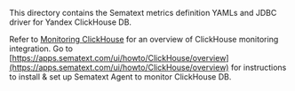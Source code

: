 This directory contains the Sematext metrics definition YAMLs and JDBC driver for Yandex ClickHouse DB.

Refer to [Monitoring ClickHouse](https://sematext.com/docs/integration/clickhouse/) for an overview of 
ClickHouse monitoring integration. Go to [https://apps.sematext.com/ui/howto/ClickHouse/overview](https://apps.sematext.com/ui/howto/ClickHouse/overview) for instructions to install & set up Sematext Agent to monitor ClickHouse DB.